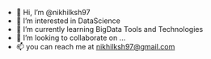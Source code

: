 - 👋 Hi, I’m @nikhilksh97
- 👀 I’m interested in DataScience
- 🌱 I’m currently learning BigData Tools and Technologies
- 💞️ I’m looking to collaborate on ...
- 📫 you can reach me at nikhilksh97@gmail.com

<!---
nikhilksh97/nikhilksh97 is a ✨ special ✨ repository because its `README.md` (this file) appears on your GitHub profile.
You can click the Preview link to take a look at your changes.
--->
